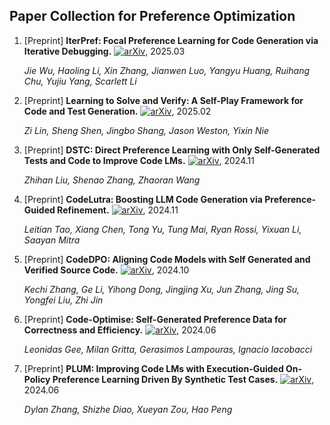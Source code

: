 ## Paper Collection for Preference Optimization



1. [Preprint] **IterPref: Focal Preference Learning for Code Generation via Iterative Debugging.** [![arXiv](https://img.shields.io/badge/arXiv-2503.02783-b31b1b.svg)](https://arxiv.org/abs/2503.02783), 2025.03

   *Jie Wu, Haoling Li, Xin Zhang, Jianwen Luo, Yangyu Huang, Ruihang Chu, Yujiu Yang, Scarlett Li*

1. [Preprint] **Learning to Solve and Verify: A Self-Play Framework for Code and Test Generation.** [![arXiv](https://img.shields.io/badge/arXiv-2502.14948-b31b1b.svg)](https://arxiv.org/abs/2502.14948), 2025.02

   *Zi Lin, Sheng Shen, Jingbo Shang, Jason Weston, Yixin Nie*

1. [Preprint] **DSTC: Direct Preference Learning with Only Self-Generated Tests and Code to Improve Code LMs.** [![arXiv](https://img.shields.io/badge/arXiv-2411.13611-b31b1b.svg)](https://arxiv.org/abs/2411.13611), 2024.11

   *Zhihan Liu, Shenao Zhang, Zhaoran Wang*

2. [Preprint] **CodeLutra: Boosting LLM Code Generation via Preference-Guided Refinement.** [![arXiv](https://img.shields.io/badge/arXiv-2411.05199-b31b1b.svg)](https://arxiv.org/abs/2411.05199), 2024.11

   *Leitian Tao, Xiang Chen, Tong Yu, Tung Mai, Ryan Rossi, Yixuan Li, Saayan Mitra*

3. [Preprint] **CodeDPO: Aligning Code Models with Self Generated and Verified Source Code.** [![arXiv](https://img.shields.io/badge/arXiv-2410.05605-b31b1b.svg)](https://arxiv.org/abs/2410.05605), 2024.10

   *Kechi Zhang, Ge Li, Yihong Dong, Jingjing Xu, Jun Zhang, Jing Su, Yongfei Liu, Zhi Jin*

4. [Preprint] **Code-Optimise: Self-Generated Preference Data for Correctness and Efficiency.** [![arXiv](https://img.shields.io/badge/arXiv-2406.12502-b31b1b.svg)](https://arxiv.org/abs/2406.12502), 2024.06

   *Leonidas Gee, Milan Gritta, Gerasimos Lampouras, Ignacio Iacobacci*

5. [Preprint] **PLUM: Improving Code LMs with Execution-Guided On-Policy Preference Learning Driven By Synthetic Test Cases.** [![arXiv](https://img.shields.io/badge/arXiv-2406.06887-b31b1b.svg)](https://arxiv.org/abs/2406.06887), 2024.06

   *Dylan Zhang, Shizhe Diao, Xueyan Zou, Hao Peng*

